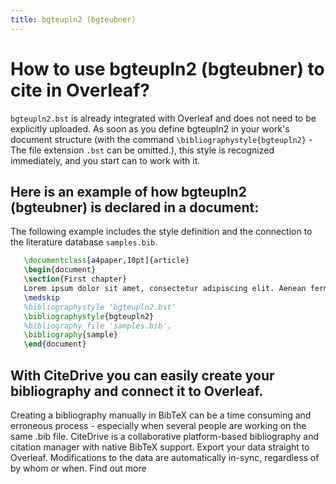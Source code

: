 ```yaml
---
title: bgteupln2 (bgteubner)
---
```


# How to use bgteupln2 (bgteubner) to cite in Overleaf? 
`bgteupln2.bst` is already integrated with Overleaf and does not need to be explicitly uploaded. As soon as you define bgteupln2 in your work's document structure (with the command `\bibliographystyle{bgteupln2}` - The file extension `.bst` can be omitted.), this style is recognized immediately, and you start can to work with it.

## Here is an example of how bgteupln2 (bgteubner) is declared in a document:
The following example includes the style definition and the connection to the literature database `samples.bib`.
```tex
   \documentclass[a4paper,10pt]{article}
   \begin{document}
   \section{First chapter}
   Lorem ipsum dolor sit amet, consectetur adipiscing elit. Aenean fermentum justo massa, ut maximus mauris sodales et. Aenean vel elit a erat rhoncus pharetra.
   \medskip
   %bibliographystyle 'bgteupln2.bst'
   \bibliographystyle{bgteupln2}
   %bibliography file 'samples.bib'.
   \bibliography{sample}
   \end{document}
```

## With CiteDrive you can easily create your bibliography and connect it to Overleaf. 
Creating a bibliography manually in BibTeX can be a time consuming and erroneous process - especially when several people are working on the same .bib file. CiteDrive is a collaborative platform-based bibliography and citation manager with native BibTeX support. Export your data straight to Overleaf. Modifications to the data are automatically in-sync, regardless of by whom or when. Find out more